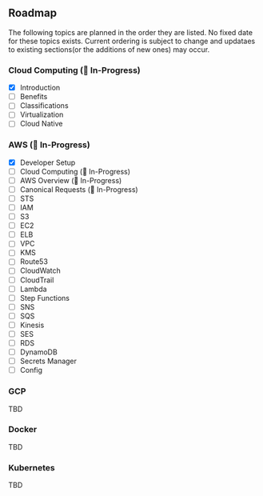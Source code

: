 ## Roadmap

The following topics are planned in the order they are listed. No fixed date for these topics exists. Current ordering is subject to change and updataes to existing sections(or the additions of new ones) may occur.

### Cloud Computing (🚧 In-Progress)

- [x] Introduction
- [ ] Benefits
- [ ] Classifications
- [ ] Virtualization
- [ ] Cloud Native 

### AWS (🚧 In-Progress)

- [x] Developer Setup
- [ ] Cloud Computing (🚧 In-Progress)
- [ ] AWS Overview (🚧 In-Progress)
- [ ] Canonical Requests (🚧 In-Progress)
- [ ] STS
- [ ] IAM
- [ ] S3
- [ ] EC2
- [ ] ELB
- [ ] VPC
- [ ] KMS
- [ ] Route53
- [ ] CloudWatch
- [ ] CloudTrail
- [ ] Lambda
- [ ] Step Functions
- [ ] SNS
- [ ] SQS
- [ ] Kinesis
- [ ] SES
- [ ] RDS
- [ ] DynamoDB
- [ ] Secrets Manager
- [ ] Config

### GCP

TBD

### Docker

TBD

### Kubernetes

TBD